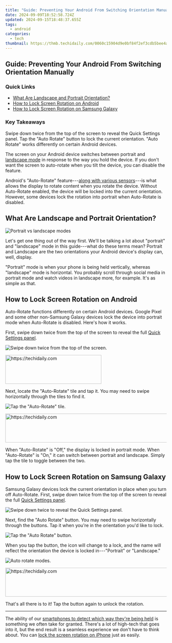 ```yaml
---
title: "Guide: Preventing Your Android From Switching Orientation Manually"
date: 2024-09-09T18:52:58.724Z
updated: 2024-09-15T18:48:37.655Z
tags:
  - android
categories:
  - tech
thumbnail: https://thmb.techidaily.com/0060c15904d9e0bf84f2ef3cdb5bee4a455f24656c389f8d2306fcf6f3367f9d.jpg
---
```


## Guide: Preventing Your Android From Switching Orientation Manually

### Quick Links

* [What Are Landscape and Portrait Orientation?](https://android-location-track.techidaily.com/in-2024-how-to-check-distance-and-radius-on-google-maps-for-your-motorola-moto-g23-drfone-by-drfone-virtual-android/)
* [How to Lock Screen Rotation on Android](https://iphone-transfer.techidaily.com/iphone-transfer-transfer-contact-from-apple-iphone-13-pro-max-to-iphone-without-icloud-drfone-by-drfone-transfer-from-ios/)
* [How to Lock Screen Rotation on Samsung Galaxy](https://win11-tips.techidaily.com/dealing-with-one-way-outlook-on-secure-windows-operating-system/)

### Key Takeaways

 Swipe down twice from the top of the screen to reveal the Quick Settings panel. Tap the "Auto Rotate" button to lock the current orientation. "Auto Rotate" works differently on certain Android devices.

 The screen on your Android device switches between portrait and [landscape mode](https://iphone-unlock.techidaily.com/in-2024-how-to-bypass-the-required-apple-store-verification-for-apple-iphone-12-mini-drfone-by-drfone-ios/) in response to the way you hold the device. If you don't want the screen to auto-rotate when you tilt the device, you can disable the feature.

 Android's "Auto-Rotate" feature---[along with various sensors](https://youtube-stream.techidaily.com/new-game-masters-top-ten-female-gaming-influencers/)\---is what allows the display to rotate content when you rotate the device. Without Auto-Rotate enabled, the device will be locked into the current orientation. However, some devices lock the rotation into portrait when Auto-Rotate is disabled.

##  What Are Landscape and Portrait Orientation?

![Portrait vs landscape modes](https://static1.howtogeekimages.com/wordpress/wp-content/uploads/2014/11/Portrait-vs-landscape-modes.png) 

 Let's get one thing out of the way first. We'll be talking a lot about "portrait" and "landscape" mode in this guide---what do these terms mean? Portrait and Landscape are the two orientations your Android device's display can, well, display.

 "Portrait" mode is when your phone is being held vertically, whereas "landscape" mode is horizontal. You probably scroll through social media in portrait mode and watch videos in landscape more, for example. It's as simple as that.

##  How to Lock Screen Rotation on Android

 Auto-Rotate functions differently on certain Android devices. Google Pixel and some other non-Samsung Galaxy devices lock the device into portrait mode when Auto-Rotate is disabled. Here's how it works.

 First, swipe down twice from the top of the screen to reveal the full [Quick Settings panel](https://youtube-blog.techidaily.com/ed-unlocking-video-popularity-a-comprehensive-guide-to-tagging-on-youtube-for-2024/).

![Swipe down twice from the top of the screen.](https://static1.howtogeekimages.com/wordpress/wp-content/uploads/2014/11/2023-02-28_15-56-19.png) 

<!-- affiliate ads begin -->
<a href="https://aligracehair.sjv.io/c/5597632/2115915/19272" target="_top" id="2115915">
  <img src="//a.impactradius-go.com/display-ad/19272-2115915" border="0" alt="https://techidaily.com" width="300" height="90"/>
</a>
<img height="0" width="0" src="https://aligracehair.sjv.io/i/5597632/2115915/19272" style="position:absolute;visibility:hidden;" border="0" />
<!-- affiliate ads end -->

 Next, locate the "Auto-Rotate" tile and tap it. You may need to swipe horizontally through the tiles to find it.

![Tap the "Auto-Rotate" tile.](https://static1.howtogeekimages.com/wordpress/wp-content/uploads/2014/11/2023-02-28_16-02-03.png) 

<!-- affiliate ads begin -->
<a href="https://unicoeye.pxf.io/c/5597632/2134494/18498" target="_top" id="2134494">
  <img src="//a.impactradius-go.com/display-ad/18498-2134494" border="0" alt="https://techidaily.com" width="721" height="90"/>
</a>
<img height="0" width="0" src="https://unicoeye.pxf.io/i/5597632/2134494/18498" style="position:absolute;visibility:hidden;" border="0" />
<!-- affiliate ads end -->

 When "Auto-Rotate" is "Off," the display is locked in portrait mode. When "Auto-Rotate" is "On," it can switch between portrait and landscape. Simply tap the tile to toggle between the two.

##  How to Lock Screen Rotation on Samsung Galaxy

 Samsung Galaxy devices lock the current orientation in place when you turn off Auto-Rotate. First, swipe down twice from the top of the screen to reveal the full [Quick Settings panel](https://youtube-blog.techidaily.com/ed-unlocking-video-popularity-a-comprehensive-guide-to-tagging-on-youtube-for-2024/).

![Swipe down twice to reveal the Quick Settings panel.](https://static1.howtogeekimages.com/wordpress/wp-content/uploads/2014/11/2023-02-28_16-08-40.png) 

 Next, find the "Auto Rotate" button. You may need to swipe horizontally through the buttons. Tap it when you're in the orientation you'd like to lock.

![Tap the "Auto Rotate" button.](https://static1.howtogeekimages.com/wordpress/wp-content/uploads/2014/11/2023-02-28_16-10-05-1.png) 

 When you tap the button, the icon will change to a lock, and the name will reflect the orientation the device is locked in---"Portrait" or "Landscape."

![Auto rotate modes.](https://static1.howtogeekimages.com/wordpress/wp-content/uploads/2014/11/2023-02-28_16-13-04.png) 

<!-- affiliate ads begin -->
<a href="https://ephamedtechinc.pxf.io/c/5597632/2137219/26400" target="_top" id="2137219">
  <img src="//a.impactradius-go.com/display-ad/26400-2137219" border="0" alt="https://techidaily.com" width="728" height="90"/>
</a>
<img height="0" width="0" src="https://ephamedtechinc.pxf.io/i/5597632/2137219/26400" style="position:absolute;visibility:hidden;" border="0" />
<!-- affiliate ads end -->

 That's all there is to it! Tap the button again to unlock the rotation.

---

 The ability of our [smartphones to detect which way they're being held](https://on-screen-recording.techidaily.com/in-2024-top-ps3-emulators-your-gateway-to-classic-games/) is something we often take for granted. There's a lot of high-tech that goes into it, but the end result is a seamless experience we don't have to think about. You can [lock the screen rotation on iPhone](https://youtube-clips.techidaily.com/techniques-to-brighten-up-your-content-creation-spaces/) just as easily.

<ins class="adsbygoogle"
     style="display:block"
     data-ad-format="autorelaxed"
     data-ad-client="ca-pub-7571918770474297"
     data-ad-slot="1223367746"></ins>

<ins class="adsbygoogle"
     style="display:block"
     data-ad-client="ca-pub-7571918770474297"
     data-ad-slot="8358498916"
     data-ad-format="auto"
     data-full-width-responsive="true"></ins>



